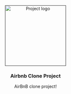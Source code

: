 <p align="center">
  <a href="" rel="noopener">
 <img width=200px height=200px src="https://drive.google.com/file/d/1-_BDRQRXNfKxMSXSCDQWLbWxcFeLF5d2/view?usp=sharing" alt="Project logo"></a>
</p>

<h3 align="center">Airbnb Clone Project</h3>

<div align="center">

AirBnB clone project!
